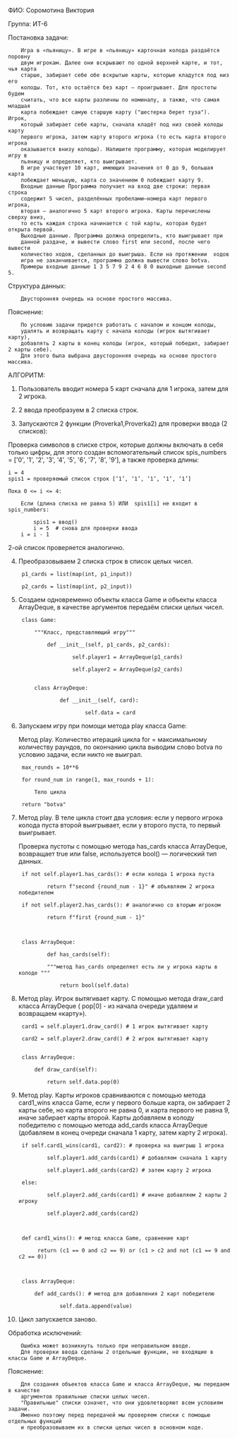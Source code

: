 ФИО: Соромотина Виктория 

Группа: ИТ-6


Постановка задачи: 

		Игра в «пьяницу». В игре в «пьяницу» карточная колода раздаётся поровну 
		двум игрокам. Далее они вскрывают по одной верхней карте, и тот, чья карта 
		старше, забирает себе обе вскрытые карты, которые кладутся под низ его 
		колоды. Тот, кто остаётся без карт – проигрывает. Для простоты будем 
		считать, что все карты различны по номиналу, а также, что самая младшая 
		карта побеждает самую старшую карту ("шестерка берет туза"). Игрок, 
		который забирает себе карты, сначала кладёт под низ своей колоды карту 
		первого игрока, затем карту второго игрока (то есть карта второго игрока 
		оказывается внизу колоды). Напишите программу, которая моделирует игру в 
		пьяницу и определяет, кто выигрывает. 
		В игре участвует 10 карт, имеющих значения от 0 до 9, большая карта 
		побеждает меньшую, карта со значением 0 побеждает карту 9. 
		Входные данные Программа получает на вход две строки: первая строка 
		содержит 5 чисел, разделённых пробелами—номера карт первого игрока, 
		вторая – аналогично 5 карт второго игрока. Карты перечислены сверху вниз, 
		то есть каждая строка начинается с той карты, которая будет открыта первой. 
		Выходные данные. Программа должна определить, кто выигрывает при 
		данной раздаче, и вывести слово first или second, после чего вывести 
		количество ходов, сделанных до выигрыша. Если на протяжении  ходов 
		игра не заканчивается, программа должна вывести слово botva. 
		Примеры входные данные 1 3 5 7 9 2 4 6 8 0 выходные данные second 5.
  

Структура данных: 

		Двусторонняя очередь на основе простого массива.
  

Пояснение:

		По условию задачи придется работать с началом и концом колоды,
		удалять и возвращать карту с начала колоды (игрок вытягивает карту),
		добавлять 2 карты в конец колоды (игрок, который победил, забирает 2 карты себе).
		Для этого была выбрана двусторонняя очередь на основе простого массива.
  

АЛГОРИТМ: 

1. Пользователь вводит номера 5 карт сначала для 1 игрока, затем для 2 игрока.

2. 2 ввода преобразуем в 2 списка строк. 

3. Запускаются 2 функции (Proverka1,Proverka2) для проверки ввода (2 списков):

Проверка символов в списке строк, которые должны включать в себя только цифры,
для этого создан вспомогательный список spis_numbers = ['0', '1', '2', '3', '4', '5', '6', '7', '8', '9'],
а также проверка длины:

	i = 4
	spis1 = проверяемый список строк [‘1’, ‘1’, ‘1’, ‘1’, ‘1’]

	Пока 0 <= i <= 4:

		Если (длина списка не равна 5) ИЛИ  spis1[i] не входит в spis_numbers:

 			spis1 = ввод()
			i = 5  # снова для проверки ввода 
		i = i - 1


2-ой список проверяется аналогично.


4. Преобразовываем 2 списка строк в список целых чисел.
   
		p1_cards = list(map(int, p1_input))

		p2_cards = list(map(int, p2_input))


5. Создаем одновременно объекты класса Game и объекты класса ArrayDeque, в качестве аргументов передаём списки целых чисел.

   
		class Game:

    		"""Класс, представляющий игру"""
   
    			def __init__(self, p1_cards, p2_cards):
   
        				self.player1 = ArrayDeque(p1_cards)
   
        				self.player2 = ArrayDeque(p2_cards)
   

			class ArrayDeque:

    				def __init__(self, card):
   
        					self.data = card
   

6. Запускаем игру при помощи метода play класса Game:
        
   Метод play. Количество итераций цикла for = максимальному количеству раундов, по окончанию цикла выводим слово
   botva по условию задачи, если никто не выиграл.
   
   
		max_rounds = 10**6

		for round_num in range(1, max_rounds + 1):

  			Тело цикла
   
		return "botva"



7. Метод play. В теле цикла стоит два условия: если у первого игрока колода пуста второй выигрывает, если у второго пуста, то первый выигрывает.
 
   Проверка пустоты с помощью метода has_cards класса ArrayDeque, возвращает true или false, используется bool() — логический тип данных.
   
   

		if not self.player1.has_cards(): # если колода 1 игрока пуста

    			return f"second {round_num - 1}" # объявляем 2 игрока победителем
   
		if not self.player2.has_cards(): # аналогично со вторым игроком

    			return f"first {round_num - 1}"

   

		class ArrayDeque:

    			def has_cards(self):
   
       		 	"""метод has_cards определяет есть ли у игрока карты в колоде """
   
       		 		return bool(self.data)
   


8. Метод play. Игрок вытягивает карту. С помощью метода draw_card класса ArrayDeque ( pop[0] - из начала очереди удаляем и возвращаем «карту»).
   
   

		card1 = self.player1.draw_card() # 1 игрок вытягивает карту

		card2 = self.player2.draw_card() # 2 игрок вытягивает карту


		class ArrayDeque:

			def draw_card(self):

   				return self.data.pop(0)


      

9. Метод play. Карты игроков сравниваются c помощью метода card1_wins класса Game, если у первого больше карта, он забирает 2 карты себе,  но карта второго не равна 0, и карта первого не равна 9, иначе забирает карты второй. Карты добавляем в колоду победителю с помощью метода add_cards класса ArrayDeque (добавляем в конец очереди сначала 1 карту, затем карту 2 игрока).

    
		if self.card1_wins(card1, card2): # проверка на выигрыш 1 игрока

     			self.player1.add_cards(card1) # добавляем сначала 1 карту
      
    			self.player1.add_cards(card2) # затем карту 2 игрока 
     
		else:

    			self.player2.add_cards(card1) # иначе добавляем 2 карты 2 игроку
     
      			self.player2.add_cards(card2)

       

		def card1_wins(): # метод класса Game, сравнение карт

 			 return (c1 == 0 and c2 == 9) or (c1 > c2 and not (c1 == 9 and c2 == 0))

  

		class ArrayDeque:

			def add_cards(): # метод для добавления 2 карт победителю
 
    				self.data.append(value) 

      


10. Цикл запускается заново. 

Обработка исключений:

		Ошибка может возникнуть только при неправильном вводе.
		Для проверки ввода сделаны 2 отдельные функции, не входящие в классы Game и ArrayDeque.

Пояснение: 

		Для создания объектов класса Game и класса ArrayDeque, мы передаем в качестве
		аргументов правильные списки целых чисел.
		"Правильные" списки означет, что они удовлетворяют всем условиям задачи.
		Именно поэтому перед передачей мы проверяем списки с помощью отдельных функций
		и преобразовываем их в списки целых чисел в основном коде. 







